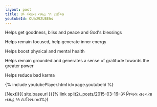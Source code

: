 ```yaml
---
layout: post
title: ૐ કંથાય નમહ ૧૧ ટાઈમ્સ
youtubeId: OUaJ9ZUBEhs
---
```

 
 
Helps get goodness, bliss and peace and God's blessings
 
Helps remain focused, help generate inner energy 
 
Helps boost physical and mental health 
 
Helps remain grounded and generates a sense of gratitude towards the greater power 
 
Helps reduce bad karma
 
 
 
 


{% include youtubePlayer.html id=page.youtubeId %}
 
[Next]({{ site.baseurl }}{% link  split2/_posts/2015-03-16-ૐ નિજ્ય સરગયા નમહ ૧૧ ટાઈમ્સ.md%})
 
